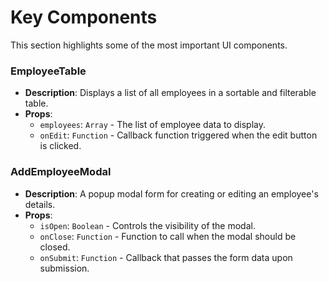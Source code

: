 # Key Components

This section highlights some of the most important UI components.

### EmployeeTable

- **Description**: Displays a list of all employees in a sortable and filterable table.
- **Props**:
    - `employees`: `Array` - The list of employee data to display.
    - `onEdit`: `Function` - Callback function triggered when the edit button is clicked.

### AddEmployeeModal

- **Description**: A popup modal form for creating or editing an employee's details.
- **Props**:
    - `isOpen`: `Boolean` - Controls the visibility of the modal.
    - `onClose`: `Function` - Function to call when the modal should be closed.
    - `onSubmit`: `Function` - Callback that passes the form data upon submission.